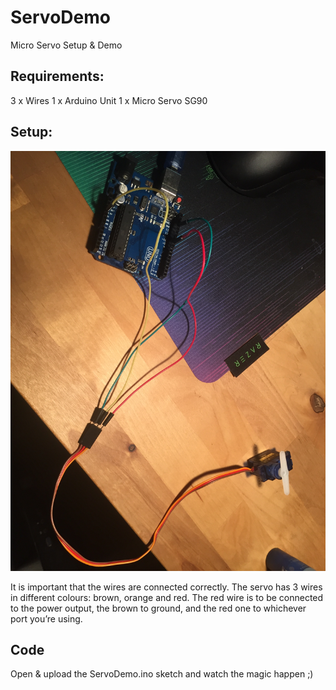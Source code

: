 # ServoDemo

Micro Servo Setup & Demo


## Requirements:

3 x Wires
1 x Arduino Unit
1 x Micro Servo SG90

## Setup: 
![alt text](https://github.com/MisterSkriver/ServoDemo/blob/master/Setup.JPG)

It is important that the wires are connected correctly. The servo has 3 wires in different colours: brown, orange and red. The red wire is to be connected to the power output, the brown to ground, and the red one to whichever port you’re using.

## Code
Open & upload the ServoDemo.ino sketch and watch the magic happen ;)
